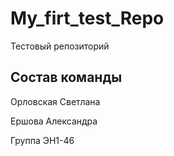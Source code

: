 # My_firt_test_Repo
Тестовый репозиторий
## Состав команды

Орловская Светлана

Ершова Александра

Группа ЭН1-46
